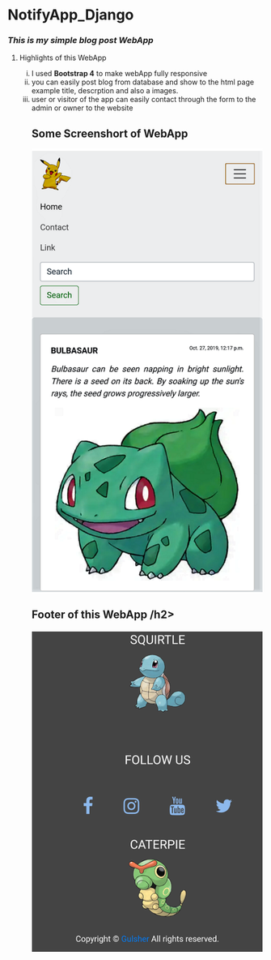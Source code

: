 # NotifyApp_Django
<h3><i>This is my simple blog post WebApp </i></h3>
<ol>
   <li>Highlights of this WebApp</li>
      <ol type="i">
         <li>I used <strong>Bootstrap 4</strong> to make webApp fully responsive</li>
         <li>you can easily post blog from database and show to the html page example title, descrption and also a images.</li>
         <li>user or visitor of the app can easily contact through the form to the admin or owner to the website</li>
   </ul>
</ul>
<h2> Some Screenshort of WebApp</h2>

![Repo List](screenshort2.png)




<h2> Footer of this WebApp /h2>

![Repo List](screenshort1.png)
